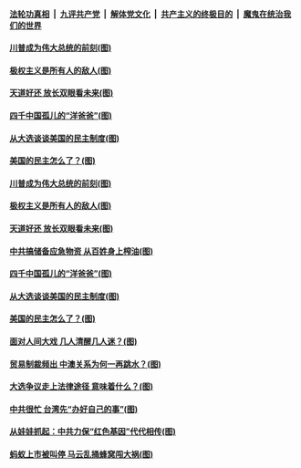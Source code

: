 ####  [法轮功真相](../../../../basic/blob/master/README.md?t=11080131) &nbsp;|&nbsp; [九评共产党](../../../../9ping.md/blob/master/README.md?t=11080131) &nbsp;|&nbsp; [解体党文化](../../../../jtdwh.md/blob/master/README.md?t=11080131)  &nbsp;|&nbsp; [共产主义的终极目的](../../../../gczydzjmd.md/blob/master/README.md?t=11080131) &nbsp;|&nbsp; [魔鬼在统治我们的世界](../../../../mgztzwmdsj.md/blob/master/README.md?t=11080131) 

#### [川普成为伟大总统的前刻(图)](../pages/p4/951784.md?t=11080131) 

#### [极权主义是所有人的敌人(图)](../pages/p4/951725.md?t=11080131) 

#### [天道好还 放长双眼看未来(图)](../pages/p4/951718.md?t=11080131) 

#### [四千中国孤儿的“洋爸爸”(图)](../pages/p4/951720.md?t=11080131) 

#### [从大选谈谈美国的民主制度(图)](../pages/p4/951715.md?t=11080131) 

#### [美国的民主怎么了？(图)](../pages/p4/951716.md?t=11080131) 

#### [川普成为伟大总统的前刻(图)](../pages/p4/951784.md?t=11080131) 



#### [极权主义是所有人的敌人(图)](../pages/p4/951725.md?t=11080131) 

#### [天道好还 放长双眼看未来(图)](../pages/p4/951718.md?t=11080131) 

#### [中共搞储备应急物资 从百姓身上榨油(图)](../pages/p4/951723.md?t=11080131) 

#### [四千中国孤儿的“洋爸爸”(图)](../pages/p4/951720.md?t=11080131) 

#### [从大选谈谈美国的民主制度(图)](../pages/p4/951715.md?t=11080131) 

#### [美国的民主怎么了？(图)](../pages/p4/951716.md?t=11080131) 


#### [面对人间大戏 几人清醒几人迷？(图)](../pages/p4/951700.md?t=11080131) 





#### [贸易制裁频出 中澳关系为何一再跳水？(图)](../pages/p4/951613.md?t=11080131) 

#### [大选争议走上法律途径 意味着什么？(图)](../pages/p4/951618.md?t=11080131) 

#### [中共很忙 台湾先“办好自己的事”(图)](../pages/p4/951614.md?t=11080131) 

#### [从娃娃抓起：中共力保“红色基因”代代相传(图)](../pages/p4/951590.md?t=11080131) 

#### [蚂蚁上市被叫停 马云乱捅蜂窝闯大祸(图)](../pages/p4/951616.md?t=11080131) 

